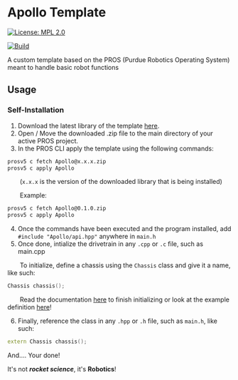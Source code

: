 # Apollo Template

[![License: MPL 2.0](https://img.shields.io/badge/License-MPL%202.0-brightgreen.svg)](https://opensource.org/licenses/MPL-2.0)

[![Build](https://github.com/Apollo-Robotics/Apollo-Template-PROS/actions/workflows/main.yml/badge.svg)](https://github.com/Apollo-Robotics/Apollo-Template-PROS/blob/main/.github/workflows/main.yml)

A custom template based on the PROS (Purdue Robotics Operating System) meant to handle basic robot functions

## Usage

### Self-Installation

1. Download the latest library of the template [here](https://github.com/Apollo-Robotics/Apollo-Template-PROS/releases).
2. Open / Move the downloaded .zip file to the main directory of your active PROS project.
3. In the PROS CLI apply the template using the following commands:

```bash
prosv5 c fetch Apollo@x.x.x.zip
prosv5 c apply Apollo
```

&emsp;&emsp;(`x.x.x` is the version of the downloaded library that is being installed)

&emsp;&emsp;Example:

```bash
prosv5 c fetch Apollo@0.1.0.zip
prosv5 c apply Apollo
```

4. Once the commands have been executed and the program installed, add `#include "Apollo/api.hpp"` anywhere in `main.h`
5. Once done, intialize the drivetrain in any `.cpp` or `.c` file, such as main.cpp

&emsp;&emsp;To initialize, define a chassis using the `Chassis` class and give it a name, like such:

```c++
Chassis chassis();
```

&emsp;&emsp;Read the documentation [here](https://github.com/Apollo-Robotics/Apollo-Template-PROS/wiki) to finish initializing or look at the example definition [here](https://github.com/Apollo-Robotics/Apollo-Template-PROS/blob/main/src/main.cpp)!

6. Finally, reference the class in any `.hpp` or `.h` file, such as `main.h`, like such:

```c++
extern Chassis chassis();
```

And.... Your done!

It's not **_rocket science_**, it's **Robotics**!

<!--### Pre-Done Installation-->